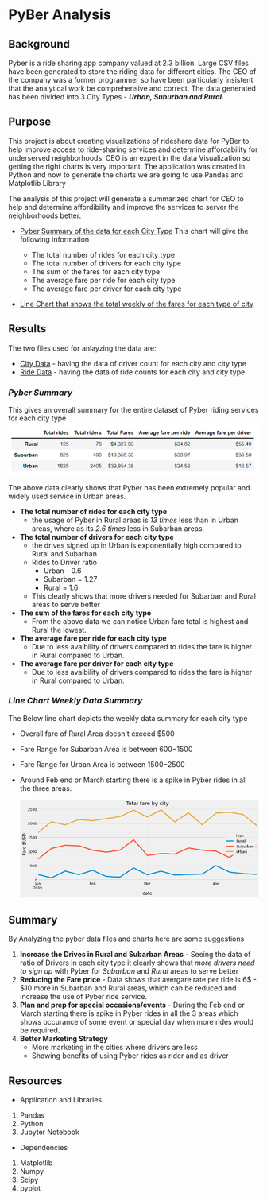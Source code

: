 # PyBer Analysis
## Background
Pyber is a ride sharing app company valued at 2.3 billion. Large CSV files have been generated to store the riding data for different cities. The CEO of the company was a former programmer so have been particularly insistent that the analytical work be comprehensive and correct. 
The data generated has been divided into 3 City Types - ***Urban, Suburban and  Rural.*** 

## Purpose 
This project is about creating visualizations of rideshare data for PyBer to help improve access to ride-sharing services and determine affordability for underserved neighborhoods. CEO is an expert in the data Visualization so getting the right charts is very important. The application was created in Python and now to generate the charts we are going to use Pandas and Matplotlib Library

The analysis of this project will generate a summarized chart for CEO to help and determine affordibility and improve the services to server the neighborhoods better.
* [Pyber Summary of the data for each City Type](#Pyber-Summary)
  This chart will give the following information
	- The total number of rides for each city type
	- The total number of drivers for each city type
	- The sum of the fares for each city type
	- The average fare per ride for each city type
 	- The average fare per driver for each city type
 	
* [Line Chart that shows the total weekly of the fares for each type of city](#Line-Chart-Weekly-Data-Summary)

## Results

The two files used for anlayzing the data are:
 - [City Data](https://github.com/DeepaGheewala/PyBer_Analysis/blob/09fef76dc97c26e4ac5b90ea6409d7350cbf1088/Resources/city_data.csv) - having the data of driver count for each city and city type
 - [Ride Data](https://github.com/DeepaGheewala/PyBer_Analysis/blob/b12f290a25a5308375346403257ee7c33cfe7723/Resources/ride_data.csv) - having the data of ride counts for each city and city type

### *Pyber Summary*

  This gives an overall summary for the entire dataset of Pyber riding services for each city type
  <img src="Images/Pyber_Summary.png" />

 The above data clearly shows that Pyber has been extremely popular and widely used service in Urban areas.
 - **The total number of rides for each city type** 
	- the usage of Pyber in Rural areas is *13 times* less than in Urban areas, where as its *2.6 times* less in Subarban areas. 
 - **The total number of drivers for each city type** 
	- the drives signed up in Urban is exponentially high compared to Rural and Subarban
	- Rides to Driver ratio 
		* Urban - 0.6
 		* Subarban = 1.27
 		* Rural = 1.6
	- This clearly shows that more drivers needed for Subarban and Rural areas to serve better
 - **The sum of the fares for each city type**
	- From the above data we can notice Urban fare total is highest and Rural the lowest.
 - **The average fare per ride for each city type**
	- Due to less avaibility of drivers compared to rides the fare is higher in Rural compared to Urban.
 - **The average fare per driver for each city type**
	- Due to less avaibility of drivers compared to rides the fare is higher in Rural compared to Urban.

### *Line Chart Weekly Data Summary*
The Below line chart depicts the weekly data summary for each city type
- Overall fare of Rural Area doesn't exceed $500
- Fare Range for Subarban Area is between $600-$1500
- Fare Range for Urban Area is between $1500-$2500
- Around  Feb end or March starting there is a spike in Pyber rides in all the three areas. 
	
  <img src="analysis/PyBer_fare_summary.png" />
  
## Summary 

 By Analyzing the pyber data files and charts here are some suggestions  
	
1) **Increase the Drives in Rural and Subarban Areas** - Seeing the data of ratio of Drivers in each city type it clearly shows that *more drivers need to sign up* with Pyber for *Subarban* and *Rural* areas to serve better  
2) **Reducing the Fare price** - Data shows that avergare rate per ride is 6$ - $10 more in Subarban and Rural areas, which can be reduced and increase the use of Pyber ride service.  
3) **Plan and prep for special occasions/events** - During the Feb end or March starting there is spike in Pyber rides in all the 3 areas which shows occurance of some event or special day when more rides would be required.  
4) **Better Marketing Strategy**  
	- More marketing in the cities where drivers are less 
	- Showing benefits of using Pyber rides as rider and as driver
		

## Resources
* Application and Libraries
1) Pandas
2) Python
3) Jupyter Notebook 

* Dependencies
1) Matplotlib
2) Numpy
3) Scipy
4) pyplot  
